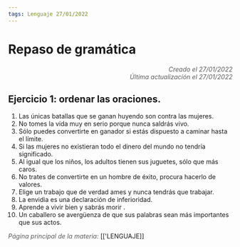 ```yaml
---
tags: Lenguaje 27/01/2022
---
```


# Repaso de gramática
<div style="text-align: right; opacity: 0.7; font-style: italic;">Creado el 27/01/2022</div>
<div style="text-align: right; opacity: 0.7; font-style: italic;">Última actualización el 27/01/2022</div>

## Ejercicio 1: ordenar las oraciones.

1. Las únicas batallas que se ganan huyendo son contra las mujeres.
2. No tomes la vida muy en serio porque nunca saldrás vivo.
3. Sólo puedes convertirte en ganador si estás dispuesto a caminar hasta el límite.
4. Si las mujeres no existieran todo el dinero del mundo no tendría significado.
5. Al igual que los niños, los adultos tienen sus juguetes, sólo que más caros.
6. No trates de convertirte en un hombre de éxito, procura hacerlo de valores.
7. Elige un trabajo que de verdad ames y nunca tendrás que trabajar.
8. La envidia es una declaración de inferioridad.
9. Aprende a vivir bien y sabrás morir .
10. Un caballero se avergüenza de que sus palabras sean más importantes que sus actos.

<span style="opacity: 0.7; font-style: italic;">Página principal de la materia:</span> [['LENGUAJE]]